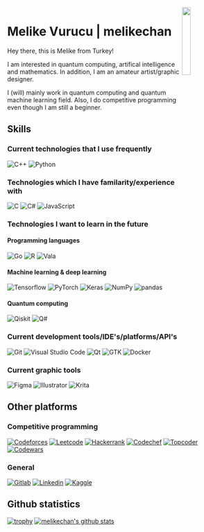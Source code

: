 <img align="right" src="melikechan-logo.svg" width="20%">

# Melike Vurucu | melikechan

Hey there, this is Melike from Turkey!

I am interested in quantum computing, artifical intelligence and mathematics. In addition, I am an amateur artist/graphic designer.

I (will) mainly work in quantum computing and quantum machine learning field. Also, I do competitive programming even though I am still a beginner.

## Skills

### Current technologies that I use frequently

![C++](https://img.shields.io/badge/C%2B%2B-00599C?style=for-the-badge&logo=c%2B%2B&logoColor=white)
![Python](https://img.shields.io/badge/Python-14354C?style=for-the-badge&logo=python&logoColor=white)

### Technologies which I have familarity/experience with

![C](https://img.shields.io/badge/C-00599C?style=for-the-badge&logo=c&logoColor=white)
![C#](https://img.shields.io/badge/C%23-239120?style=for-the-badge&logo=c-sharp&logoColor=white)
![JavaScript](https://img.shields.io/badge/JavaScript-F7DF1E?style=for-the-badge&logo=javascript&logoColor=white)

### Technologies I want to learn in the future

#### Programming languages

![Go](https://img.shields.io/badge/Go-00ADD8?style=for-the-badge&logo=go&logoColor=white)
![R](https://img.shields.io/badge/R-276DC3?style=for-the-badge&logo=r&logoColor=white)
![Vala](https://img.shields.io/badge/Vala-6D5F92?style=for-the-badge&logoColor=white)

#### Machine learning & deep learning

![Tensorflow](https://img.shields.io/badge/Tensorflow-FF6F00?style=for-the-badge&logo=tensorflow&logoColor=white)
![PyTorch](https://img.shields.io/badge/PyTorch-EE4C2C?style=for-the-badge&logo=pytorch&logoColor=white)
![Keras](https://img.shields.io/badge/Keras-D00000?style=for-the-badge&logo=keras&logoColor=white)
![NumPy](https://img.shields.io/badge/NumPy-013243?style=for-the-badge&logo=numpy&logoColor=white)
![pandas](https://img.shields.io/badge/pandas-150458?style=for-the-badge&logo=pandas&logoColor=white)

#### Quantum computing

![Qiskit](https://img.shields.io/badge/Qiskit-6929C4?style=for-the-badge&logo=qiskit&logoColor=white)
![Q#](https://img.shields.io/badge/Q%23-570861?style=for-the-badge&logoColor=white)

### Current development tools/IDE's/platforms/API's

![Git](https://img.shields.io/badge/Git-F05032?style=for-the-badge&logo=git&logoColor=white)
![Visual Studio Code](https://img.shields.io/badge/Visual%20Studio%20Code-007ACC?style=for-the-badge&logo=visual-studio-code&logoColor=white)
![Qt](https://img.shields.io/badge/Qt-41CD52?style=for-the-badge&logo=qt&logoColor=white)
![GTK](https://img.shields.io/badge/GTK-4A86CF?style=for-the-badge&logoColor=white)
![Docker](https://img.shields.io/badge/Docker-2496ED?style=for-the-badge&logo=docker&logoColor=white)

### Current graphic tools

![Figma](https://img.shields.io/badge/Figma-F24E1E?style=for-the-badge&logo=figma&logoColor=white)
![Illustrator](https://img.shields.io/badge/Adobe%20Illustrator-FF9A00?style=for-the-badge&logo=adobe%20illustrator&logoColor=white)
![Krita](https://img.shields.io/badge/Krita-3BABFF?style=for-the-badge&logo=krita&logoColor=white)

## Other platforms

### Competitive programming

[![Codeforces](https://img.shields.io/badge/-00599C?style=for-the-badge&logo=codeforces&logoColor=white)](https://codeforces.com/profile/melikechan)
[![Leetcode](https://img.shields.io/badge/-FFA116?style=for-the-badge&logo=leetcode&logoColor=white)](https://leetcode.com/melikechan)
[![Hackerrank](https://img.shields.io/badge/-00EA64?style=for-the-badge&logo=hackerrank&logoColor=white)](https://hackerrank.com/melikechan)
[![Codechef](https://img.shields.io/badge/-5B4638?style=for-the-badge&logo=codechef&logoColor=white)](https://codechef.com/users/melikechan)
[![Topcoder](https://img.shields.io/badge/-29A7DF?style=for-the-badge&logo=topcoder&logoColor=white)](https://platform.topcoder.com/profile/melikechan)
[![Codewars](https://img.shields.io/badge/-B1361E?style=for-the-badge&logo=codewars&logoColor=white)](https://codewars.com/users/melikechan)

### General

[![Gitlab](https://img.shields.io/badge/-FCA121?style=for-the-badge&logo=gitlab&logoColor=white)](https://gitlab.com/melikechan)
[![Linkedin](https://img.shields.io/badge/-0A66C2?style=for-the-badge&logo=linkedin&logoColor=white)](https://linkedin.com/in/melikevurucu)
[![Kaggle](https://img.shields.io/badge/-20BEFF?style=for-the-badge&logo=kaggle&logoColor=white)](https://kaggle.com/melikechan)

## Github statistics

[![trophy](https://github-profile-trophy.vercel.app/?username=melikechan&theme=onedark&no-bg=true)](https://github.com/ryo-ma/github-profile-trophy)
[![melikechan's github stats](https://github-readme-stats.vercel.app/api?username=melikechan)](https://github.com/anuraghazra/github-readme-stats)
